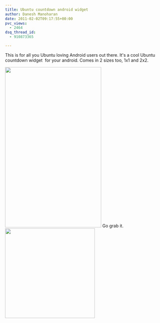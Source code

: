 ```yaml
---
title: Ubuntu countdown android widget
author: Danesh Manoharan
date: 2011-02-02T09:17:55+00:00
pvc_views:
  - 2464
dsq_thread_id:
  - 910873365

---
```

This is for all you Ubuntu loving Android users out there. It's a cool Ubuntu countdown widget  for your android. Comes in 2 sizes too, 1x1 and 2x2.

<img loading="lazy" class="alignnone size-medium wp-image-2232" title="snap20110202_164843" src="/wp-content/uploads/2011/02/snap20110202_164843-450x750.png" alt="" width="315" height="525" srcset="/wp-content/uploads/2011/02/snap20110202_164843-450x750.png 450w, /wp-content/uploads/2011/02/snap20110202_164843.png 480w" sizes="(max-width: 315px) 100vw, 315px" /> 

<!--more-->Go grab it.

<img loading="lazy" class="alignnone size-full wp-image-2234" title="ubuntu-countdown-qr" src="/wp-content/uploads/2011/02/ubuntu-countdown-qr.png" alt="" width="294" height="294" srcset="/wp-content/uploads/2011/02/ubuntu-countdown-qr.png 420w, /wp-content/uploads/2011/02/ubuntu-countdown-qr-150x150.png 150w" sizes="(max-width: 294px) 100vw, 294px" />